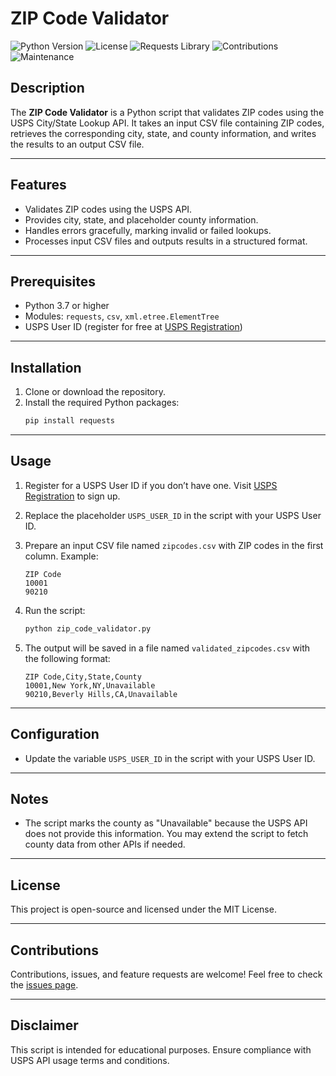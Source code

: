 # ZIP Code Validator

![Python Version](https://img.shields.io/badge/python-3.7%2B-blue)
![License](https://img.shields.io/badge/license-MIT-green)
![Requests Library](https://img.shields.io/badge/requests-%5E2.0-blue)
![Contributions](https://img.shields.io/badge/contributions-welcome-orange)
![Maintenance](https://img.shields.io/badge/maintained-yes-brightgreen)


## Description

The **ZIP Code Validator** is a Python script that validates ZIP codes using the USPS City/State Lookup API. It takes an input CSV file containing ZIP codes, retrieves the corresponding city, state, and county information, and writes the results to an output CSV file.

---

## Features

- Validates ZIP codes using the USPS API.
- Provides city, state, and placeholder county information.
- Handles errors gracefully, marking invalid or failed lookups.
- Processes input CSV files and outputs results in a structured format.

---

## Prerequisites

- Python 3.7 or higher
- Modules: `requests`, `csv`, `xml.etree.ElementTree`
- USPS User ID (register for free at [USPS Registration](https://reg.usps.com/entreg/RegistrationAction_input))

---

## Installation

1. Clone or download the repository.
2. Install the required Python packages:
   ```bash
   pip install requests
   ```

---

## Usage
1. Register for a USPS User ID if you don’t have one. Visit [USPS Registration](https://reg.usps.com/entreg/RegistrationAction_input) to sign up.
2. Replace the placeholder `USPS_USER_ID` in the script with your USPS User ID.
3. Prepare an input CSV file named `zipcodes.csv` with ZIP codes in the first column. Example:

   ```
   ZIP Code
   10001
   90210
   ```

2. Run the script:
   ```bash
   python zip_code_validator.py
   ```

3. The output will be saved in a file named `validated_zipcodes.csv` with the following format:
   ```
   ZIP Code,City,State,County
   10001,New York,NY,Unavailable
   90210,Beverly Hills,CA,Unavailable
   ```

---

## Configuration

- Update the variable `USPS_USER_ID` in the script with your USPS User ID.

---

## Notes

- The script marks the county as "Unavailable" because the USPS API does not provide this information. You may extend the script to fetch county data from other APIs if needed.

---

## License

This project is open-source and licensed under the MIT License.

---

## Contributions

Contributions, issues, and feature requests are welcome! Feel free to check the [issues page](https://github.com/4troDev/ZIP-Code-Validator/issues).

---

## Disclaimer

This script is intended for educational purposes. Ensure compliance with USPS API usage terms and conditions.
